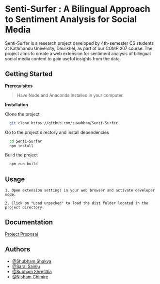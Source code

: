 
# Senti-Surfer : A Bilingual Approach to Sentiment Analysis for Social Media
Senti-Surfer is a research project developed by 4th-semester CS students at Kathmandu University, Dhulikhel, as part of our COMP 207 course. The project aims to create a web extension for sentiment analysis of bilingual social media content to gain useful insights from the data.


## Getting Started

**Prerequisites**

> Have Node and Anaconda installed in your computer.

**Installation**

Clone the project

```bash
  git clone https://github.com/suwubham/Senti-Surfer
```

Go to the project directory and install dependencies

```bash
  cd Senti-Surfer
  npm install
```

Build the project

```bash
  npm run build
```

## Usage

    1. Open extension settings in your web browser and activate developer mode.

    2. Click on "Load unpacked" to load the dist folder located in the project directory.
## Documentation

[Project Proposal](https://docs.google.com/document/d/1GOC7XxknxBl4_4kPFoMYAeulTjMmAgpyL3zbbdn-Jc8/edit?usp=sharing)


## Authors

- [@Shubham Shakya](https://www.github.com/suwubham)
- [@Saral Sainju](https://github.com/prg6useless)
- [@Subham Shrestha](https://github.com/subhamshr)
- [@Nisham Ghimire](https://github.com/nishamghimire5)


